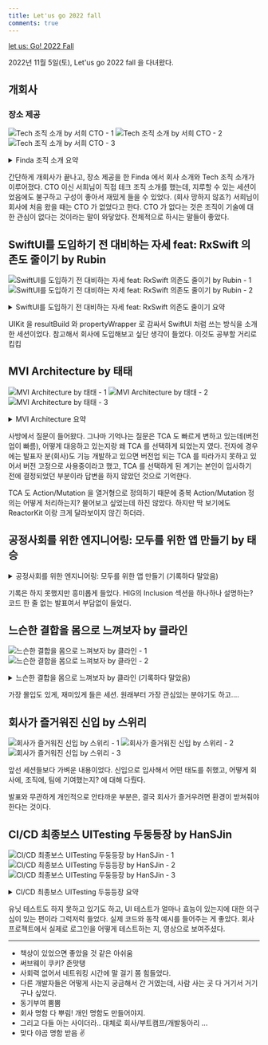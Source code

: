 ```yaml
---
title: Let'us go 2022 fall
comments: true
---
```


[let us: Go! 2022 Fall](https://let-us-go-2022-fall.vercel.app/)

2022년 11월 5일(토), Let'us go 2022 fall 을 다녀왔다.

## 개회사

### 장소 제공

![Tech 조직 소개 by 서희 CTO - 1](/assets/img/let-us-go-2022-fall/image.jpg)
![Tech 조직 소개 by 서희 CTO - 2](/assets/img/let-us-go-2022-fall/image-2.jpeg)
![Tech 조직 소개 by 서희 CTO - 3](/assets/img/let-us-go-2022-fall/image-3.jpg)

<details>
<summary>Finda 조직 소개 요약</summary>
<div markdown="1">

finda
- 핀테크 회사
- 프로덕트
	- 대출 비교 관리 서비스
	- 비교대출 서비스
	- 대출 관련 서비스
	- 신사업 : 자동차 금융
	- 상권분석 플랫폼
- MAU 50만+
- 복지
	- 1년 이상 재직 시 스톡옵션 제공
	- 시차 근무제
	- 주 2회 리모트 근무 
	- 업무 장비 지원금 2년마다 120만원 지원
	- 무이자 사내 대출
	- 리프레쉬 휴가
	- 워케이션 제도
- Tech 조직
	- by 서희 CTO (오신 지 1년)
	- 회사 망하지 않죠? (비즈니스 모델이 어떻게 되세요?)
		- 비대면 대출의 시장 upside 가 높다
		- 기술 부채를 make-up 할 수 있는 회사다
		- 기존에 CTO 가 없었음 -> 조직이 기술에 대한 관심이 없음
		- 처음 왔을 때 iOS 개발자 두 명
		- 7년동안 QA 가 아예 없었음
		- CTO 는 개발자들이 기술적으로 성장하면서 + 사업적으로 엇나가지 않게..
		- 조직 만드는 것은 쉽지만 모든 조직원들이 그에 녹아드는 것은...
	- 스터디 -> Expert Swift 하고 있음
	- 기술스택 ReactorKit + RxSwift
	- 모든 사람이 같은 시점에 박수 받는 것 : 기존엔 iOS 가 좀 더 뒤쳐져서 기능 개발 해왔음
- 다음은 시리즈 C 오픈?
- 입사하면서 함께 자라기 책을 들고 왔었음..
- 회사를 통해서 회사도 성장하고, 개인도 성장할..

</div>
</details>

간단하게 개회사가 끝나고, 장소 제공을 한 Finda 에서 회사 소개와 Tech 조직 소개가 이루어졌다. CTO 이신 서희님이 직접 테크 조직 소개를 했는데, 지루할 수 있는 세션이었음에도 불구하고 구성이 좋아서 재밌게 들을 수 있었다. (회사 망하지 않죠?) 
서희님이 회사에 처음 왔을 때는 CTO 가 없었다고 한다. CTO 가 없다는 것은 조직이 기술에 대한 관심이 없다는 것이라는 말이 와닿았다. 전체적으로 하시는 말들이 좋았다.

## SwiftUI를 도입하기 전 대비하는 자세 feat: RxSwift 의존도 줄이기 by Rubin

![SwiftUI를 도입하기 전 대비하는 자세 feat: RxSwift 의존도 줄이기 by Rubin - 1](/assets/img/let-us-go-2022-fall/image-4.jpg)
![SwiftUI를 도입하기 전 대비하는 자세 feat: RxSwift 의존도 줄이기 by Rubin - 2](/assets/img/let-us-go-2022-fall/image-5.jpg)

<details>
<summary>SwiftUI를 도입하기 전 대비하는 자세 feat: RxSwift 의존도 줄이기 요약</summary>
<div markdown="1">

- Autolayout
	- NSLayoutConstraint 를 모든 요소마다 지정해줘야 한다.
		- 코드 양이 많아짐
	- UI Component Property 를 매번 객체로 따로 선언해줘야 한다
		- 매번 네이밍을 해줘야 하고.. 지겨웠음
	- UI Component Property 를 세팅해주는 코드를 따로 작성해야 한다
- UIStackView
	- NSLayoutConstraint 지정해주는 것은 줄어듦
	- 객체 선언은 여전함
	- 세팅하는 코드도 여전히 있음
	- 스택뷰에 대한 레이아웃만 잡아주면 하위 뷰들에 대한 레이아웃은 잡아줄 필요가 없음
- 버튼에 대한 action 은 rxswift 로 extension 으로 했었음
- SwiftUI
	- 직관적임
	- 액션은 클로저로
	- 바로 진입하지 못한 이유
		- 버전에 따른 차이, 렌더링 방식이 다르고, 그에 따른 버그가 전부 다름
		- Alert 와 같이 나왔다가 사라지는 Componenet 들이 존재함
			- 안정적이지 못하다
		- **SwiftUI 는 아직도 가파르게 변화중**
- UIKit 으로 SwiftUI 처럼
	- resultBuilder + propertyWrapper
	- action 은 delegate 로 넘기기
	- 더 이상 RxSwift 를 쓰지 않아도 된다.
- 라이브러리 공유 후 팀 내에서 Convention 으로 채택되었음

</div>
</details>

UIKit 을 resultBuild 와 propertyWrapper 로 감싸서 SwiftUI 처럼 쓰는 방식을 소개한 세션이었다. 참고해서 회사에 도입해보고 싶단 생각이 들었다. 이것도 공부할 거리로 킵킵

## MVI Architecture by 태태

![MVI Architecture by 태태 - 1](/assets/img/let-us-go-2022-fall/image-6.jpg)
![MVI Architecture by 태태 - 2](/assets/img/let-us-go-2022-fall/image-7.jpg)
![MVI Architecture by 태태 - 3](/assets/img/let-us-go-2022-fall/image-8.jpg)

<details>
<summary>MVI Architecture 요약</summary>
<div markdown="1">

- MVI Architecture
	- Model - View - Intent 형태의 단방향 아키텍쳐
		- Model (state) : 앱의 상태를 나타냄, 화면을 렌더링하는데 필요한 속성이 포함되어 있음
		- View : 상태가 변경되는 것을 관찰하고 그에 따라 업데이트함
		- Intent : 앱 또는 사용자가 취하는 행위, 상태를 변경하는 이벤트
			- ViewModel 과 비슷함
- The Composable Architecture (TCA)
	- Point-Free 에서 만든 상태 관리 기반 단방향 아키텍처
	- 기본 구성
		- State
		- Action
		- Environment
		- Reducer
		- Store
	- 사용하면서 느꼈던
		- 장점
			- State Management
			- **Composition** 
				- 각각의 작은 모듈로 추출하고 기능 구현을 위해 다시 합쳐 자유롭게 구성할 수 있음
				- pullback 과 같은 오퍼레이터를 통해 도메인간 연결이 쉬우며 재사용이 가능해짐
			- Side Effect
			- Testing
			- Code Rules
				- 정형화된 규칙이 있어 익숙해지면 구현 및 팀원 간 소통에 있어 시간 비용 감소
		- 단점 (은 따로 슬라이드가 없긴 했음)
			- 러닝 커브
			- Combine
- Reactor Kit 과 TCA 와 비교
	- ReactorKit
		- View - Reactor
			- 뷰의 모든 관심사들을 Reactor 가 담고 있음
	- TCA
		- View - Core (Reducer 가 들어 있음)
			- pullback 이라는 오퍼레이터를 통해서 상위 -하위 통신 가능?
- 느낀점 : Composable 하다

</div>
</details>

사방에서 질문이 들어왔다. 그나마 기억나는 질문은 TCA 도 빠르게 변하고 있는데(버전업이 빠름), 어떻게 대응하고 있는지랑 왜 TCA 를 선택하게 되었는지 였다.
전자에 경우에는 발표자 분(회사)도 기능 개발하고 있으면 버전업 되는 TCA 를 따라가지 못하고 있어서 버전 고정으로 사용중이라고 했고, TCA 를 선택하게 된 계기는 본인이 입사하기 전에 결정되었던 부분이라 답변을 하지 않았던 것으로 기억한다.

TCA 도 Action/Mutation 을 열거형으로 정의하기 때문에 중복 Action/Mutation 정의는 어떻게 처리하는지? 물어보고 싶었는데 하진 않았다. 하지만 딱 보기에도 ReactorKit 이랑 크게 달라보이지 않긴 하더라.

## 공정사회를 위한 엔지니어링: 모두를 위한 앱 만들기 by 태승

<details>
<summary>공정사회를 위한 엔지니어링: 모두를 위한 앱 만들기 (기록하다 말았음)</summary>
<div markdown="1">

- **"대표성이 떨어지는 사용자들을 고려하자"**
- HIG 의 Inclusion 섹션
	- "문화와 환경, 개인적 경험, 신체적 특성 등이 조합해서... 고려하자.."
- 그래서 어느 수준까지..?
	- 주당 5억 명
	- 175개 스토어, 40개 의 언어
- 어떤 부분에서 고려해야 할 지를 던져줬다 : 구글 엔지니어는 이렇게 일한다 + HIG.Inclusion 섹션
- 그걸 어떻게 다 고려해요?
	- 점진 + 반복 = 개선
- 크게 네 가지
	- 표현 방식
		- 글
		- 사진/그림
		- 소리
		- 영상
		- 인적사항

</div>
</details>

기록은 하지 못했지만 흥미롭게 들었다. HIG의 Inclusion 섹션을 하나하나 설명하는? 코드 한 줄 없는 발표여서 부담없이 들었다.

## 느슨한 결합을 몸으로 느껴보자 by 클라인

![느슨한 결합을 몸으로 느껴보자 by 클라인 - 1](/assets/img/let-us-go-2022-fall/image-9.jpg)
![느슨한 결합을 몸으로 느껴보자 by 클라인 - 2](/assets/img/let-us-go-2022-fall/image-10.jpg)

<details>
<summary>느슨한 결합을 몸으로 느껴보자 by 클라인 (기록하다 말았음)</summary>
<div markdown="1">

- 공유하고자 하는 것
	- 낮은 결합도
	- 인터페이스 모듈의 필요성을 공감하게 하는 것

예시를 들어주는 형식이 좋았다.
- 공학계산 서비스 회사에 취업한다를 가정하고 시작

```swift
protocol Serviceable
```

이건 네이밍 짓는 방식 기록용

- 순환 종속성 문제
Interface 모듈로 순환 종속성 문제 해결하기

발표 자료: https://github.com/clyne-kim/letusgo2022

인터페이스 모듈이라는 친구는 구현체를 의존하고 있으면 안되는게 핵심*

</div>
</details>

가장 몰입도 있게, 재미있게 들은 세션. 원래부터 가장 관심있는 분야기도 하고.... 

## 회사가 즐거워진 신입 by 스위리

![회사가 즐거워진 신입 by 스위리 - 1](/assets/img/let-us-go-2022-fall/image-11.jpg)
![회사가 즐거워진 신입 by 스위리 - 2](/assets/img/let-us-go-2022-fall/image-12.jpg)
![회사가 즐거워진 신입 by 스위리 - 3](/assets/img/let-us-go-2022-fall/image-13.jpg)

앞선 세션들보다 가벼운 내용이었다. 신입으로 입사해서 어떤 태도를 취했고, 어떻게 회사에, 조직에, 팀에 기여했는지? 에 대해 다뤘다.

발표와 무관하게 개인적으로 안타까운 부분은, 결국 회사가 즐거우려면 환경이 받쳐줘야 한다는 것이다.

## CI/CD 최종보스 UITesting 두둥등장 by HanSJin

![CI/CD 최종보스 UITesting 두둥등장 by HanSJin - 1](/assets/img/let-us-go-2022-fall/image-14.jpg)
![CI/CD 최종보스 UITesting 두둥등장 by HanSJin - 2](/assets/img/let-us-go-2022-fall/image-15.jpg)
![CI/CD 최종보스 UITesting 두둥등장 by HanSJin - 3](/assets/img/let-us-go-2022-fall/image-16.jpg)

<details>
<summary>CI/CD 최종보스 UITesting 두둥등장 요약</summary>
<div markdown="1">

- 유닛 테스트
	- 가장 작은 단위의 테스트
- UI 테스트
	- User Interface Test
	- Xcode 를 통해 실제 사용자처럼 화면에 직접 터치해가며 수행
	- 대형 테스트 기법으로 분류

- API 응답 속도와 UI 애니메이션 동작으로 테스트 코드 실행보다 UI 반영이 늦어질 수도 있다.

- 앱의 규모에 따라 Launch 이후 LLDB 구동 때문에 수초의 딜레이가 생길 수 있음
- 그래서 테스팅때는 LLDB 디버거를 비활성화하기도 함

- UI 테스트 장점
	- 앱의 안정성 향성
		- 코드의 추가/삭제가 빈번할 경우에 사이드 이펙트를 제어하는데 효과적
		- 특히 유저에게 직접 와닿는 오류 발견에 탁월함
	- 조직의 시간과 인력 리소스 절감
		- 레거시 코드의 리팩토링을 꽤나 잦은 주기로 진행
		- 리팩토링 작업의 종료는 앱 전체 범위에서 아무런 영향이 없는지 확인해보는 것 : QA 부서에 매번 리그레션 테스트를 의뢰 -> 양쪽 모두 큰 부담, 또 리팩토링 하셨어요? ㅋㅋㅜㅠ
- UI 테스트 단점
	- 러닝 커브 존재
	- 테스트 실행 비용이 높음
		- CI Agent 와 같은 Mac 에 iPhone 혹은 시뮬이 구동되어 있어야 함
		- 테스트 케이스 200개 = 2~30분 (시간 비용)
	- 테스트 유지 노력 비용이 높음
		- 테스트 코드의 수명이 짧다.
		- 화면이 변경되거나 워크 플로우가 변경된다면 테스트 코드를 수정해야 함
	- 테스트 동작이 생각보다 많이 불안정, 테스트 결과에 대한 신뢰가 낮음

</div>
</details>

유닛 테스트도 하지 못하고 있기도 하고, UI 테스트가 얼마나 효능이 있는지에 대한 의구심이 있는 편이라 그럭저럭 들었다. 실제 코드와 동작 예시를 들어주는 게 좋았다. 회사 프로젝트에서 실제로 로그인을 어떻게 테스트하는 지, 영상으로 보여주셨다.

---

- 책상이 있었으면 좋았을 것 같은 아쉬움
- 써브웨이 쿠키? 존맛탱
- 사회력 없어서 네트워킹 시간에 말 걸기 쫌 힘들었다.
- 다른 개발자들은 어떻게 사는지 궁금해서 간 거였는데, 사람 사는 곳 다 거기서 거기구나 싶었다.
- 동기부여 뿜뿜
- 회사 명함 다 뿌림! 개인 명함도 만들어야지.
- 그리고 다들 아는 사이더라.. 대체로 회사/부트캠프/개발동아리 ... 
- 맞다 야곰 명함 받음 ✌️